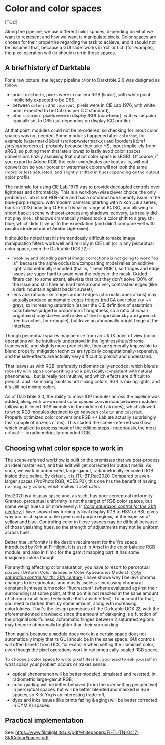 # Color and color spaces

[TOC]

Along the pipeline, we use different color spaces, depending on what we want to represent and how we want to manipulate pixels. Color spaces are chosen for their properties regarding the task to achieve, and it should not be assumed that, because a GUI slider works in Ych or Lch (for example), the pixel operation will (or should) run in those spaces.

## A brief history of Darktable

For a raw picture, the legacy pipeline prior to Darktable 2.6 was designed as follow:

- prior to `colorin`, pixels were in camera RGB (linear), with white point implicitely expected to be D65
- between `colorin` and `colorout`, pixels were in CIE Lab 1976, with white point expected to be D50 (as per ICC standard),
- after `colorout`, pixels were in display RGB (non-linear), with white point typically set to D65 (but depending on display ICC profile).

At that point, modules could not be re-ordered, so checking for in/out color spaces was not needed. Some modules happened after `colorout`, for example [watermark](@ref /src/iop/watermark.c) and [borders](@ref /src/iop/borders.c), probably because they take HSL input implicitely from sRGB, so putting them that late allowed to lazily avoid color spaces conversions (lazily assuming that output color space is sRGB). Of course, if you export to Adobe RGB, the color coordinates are kept as-is, without conversion, so your border or watermark colors will not look the same (more or less saturated, and slightly shifted in hue) depending on the output color profile.

The rationale for using CIE Lab 1976 was to provide decoupled controls over lightness and chromaticity. This is a workflow-wise clever choice, the only problem is Lab is not HDR-able and has a notorious hue linearity issue in the blue-purple region. With modern cameras (starting with Nikon D810 series, back in 2013) boasting 14 EV of dynamic range at 64 ISO, and allowing to shoot backlit scene with post-processing shadows recovery, Lab really did not play nice : shadows dramatically raised took a color shift to a greyish-blue, which didn't live up to the expectation (and didn't compare well with results obtained out of Adobe Lightroom).

It should be noted that it is tremendously difficult to make image manipulation filters work well and reliably in CIE Lab (or in any perceptual color space, even the Darktable UCS 22) :

- masking and blending partial image corrections is not going to work "as is", because the alpha occlusion/compositing model relies on additive light radiometrically-encoded (that is, "linear RGB"), so fringes and edge issues are super hard to avoid near the edges of the mask. Guided filters can, to some extent, alleviate that but they don't solve 100% of the issue and still have an hard time around very contrasted edges (like a dark mountain against backlit sunset),
- lens aberrations like fringes around edges (chromatic aberrations) may actually produce achromatic edges fringes (red CA over blue sky ~= grey), so increasing saturation (as per the CIE definition of saturation : colorfulness judged in proportion of brightness, so a ratio chroma / brightness) may darken both sides of the fringe (blue sky and greenish tree branches, for example), but leave an abnormally bright fringe at the interface.

Though perceptual spaces may be nice from an UI/UX point of view (color operations will be intuitively understood in the lightness/hue/chroma framework), and slightly more predictable, they are generally impossible to blend properly, mitigation technics are typically computationally-expensive, and the side-effects are actually very difficult to predict and understand.

That leaves us with RGB, preferably radiometrically-encoded, which blends robustly with alpha compositing and is physically-consistent with natural phenomena… but is really not intuitive, and which effects are difficult to predict. Just like mixing paints is not mixing colors, RGB is mixing lights, and it's still not mixing colors.

As of Darktable 3.0, the ability to move IOP modules across the pipeline was added, along with on-demand color spaces conversions between modules (allowing to insert RGB modules in the middle of Lab ones), which allowed to write RGB modules destined to go between `colorin` and `colorout`. Properly optimized color conversions RGB <-> Lab are actually surprisingly fast (couple of dozens of ms). This started the scene-referred workflow, which enabled to process most of the editing steps – notoriously, the most critical — in radiometrically-encoded RGB.

## Choosing what color space to work in

The scene-referred workflow is built on the premisses that we post-process an ideal master edit, and this edit will get corrected for output media. As such, we work in unbounded, large-gamut, radiometrically-encoded RGB inside the pipeline. By default, it is ITU-BT.Rec2020. Compared to even-larger spaces (ProPhoto RGB, ACES P0), this one has the benefit of having no imaginary colors, which makes it a bit safer.

Rec2020 is a display space and, as such, has poor perceptual uniformity. Granted, perceptual uniformity is not the target of RGB color spaces, but some weigh hues a bit more evenly. In [_Color saturation control for the 21th century_](https://eng.aurelienpierre.com/2022/02/color-saturation-control-for-the-21th-century/), I have shown how turning typical display RGB to HSV or HSL gives way too much space to the green and purple regions, at the expense of yellow and blue. Controlling color in those spaces may be difficult because of those vanishing hues, so the strength of adjustments may not be uniform across hues.

Better hue uniformity is the design requirement for the Yrg space introduced by Kirk at Filmlight. It is used in Ansel in the color balance RGB module, and also in filmic for the gamut mapping part. It has some imaginary colors though.

For anything affecting color saturation, you have to resort to perceptual spaces (Uniform Color Spaces or Color Appearance Models). [_Color saturation control for the 21th century_](https://eng.aurelienpierre.com/2022/02/color-saturation-control-for-the-21th-century/), I have shown why I believe chroma changes to be caricatural and mostly useless : increasing chroma at constant lightness turns color "fluorescent" (whene evaluated against their surrounding) at some point, at that point is not reached at the same amount of chroma for all hues (Helmholtz-Kohlrausch effect). To account for that, you need to darken them by some amount, along with increasing colorfulness. That's the design premisses of the Darktable UCS 22, with the aforementionned drawback: since the amount of darkening is a function of the original colorfulness, achromatic fringes between 2 saturated regions may become abnormally brighter than their surrounding.

Then again, because a module does work in a certain space does not automatically imply that its GUI should be in the same space. GUI controls will often benefit from UCS, for example when setting the illuminant color, even though the pixel operations work in radiometrically-scaled RGB space.

To choose a color space to write pixel filters in, you need to ask yourself in what space your problem occurs or makes sense:

- optical phenomenon will be better modeled, simulated and reverted, in radiometric large-gamut RGB,
- color grading will be better behaved (from the user setting perspective) in perceptual spaces, but will be better blended and masked in RGB spaces, so Kirk Yrg is an interesting trade-off,
- dyes and inks issues (like prints fading & aging) will be better corrected in CYM(K) spaces.

## Practical implementation

See: <https://www.filmlight.ltd.uk/pdf/whitepapers/FL-TL-TN-0417-StdColourSpaces.pdf>
